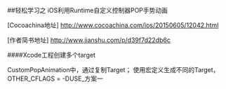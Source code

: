 

##轻松学习之 iOS利用Runtime自定义控制器POP手势动画


[Cocoachina地址]
http://www.cocoachina.com/ios/20150605/12042.html

[作者简书地址]
http://www.jianshu.com/p/d39f7d22db6c


####Xcode工程创建多个target

CustomPopAnimation中，通过复制Target；
使用宏定义生成不同的Target，
OTHER_CFLAGS = -DUSE_方案一





